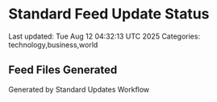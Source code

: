 # Standard Feed Update Status
Last updated: Tue Aug 12 04:32:13 UTC 2025
Categories: technology,business,world

## Feed Files Generated

Generated by Standard Updates Workflow

